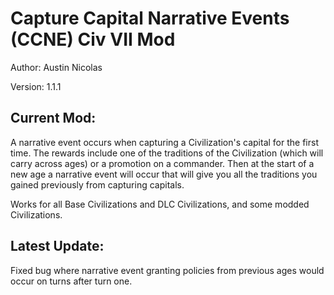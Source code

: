 # Capture Capital Narrative Events (CCNE) Civ VII Mod

Author: Austin Nicolas

Version: 1.1.1

## Current Mod:

A narrative event occurs when capturing a Civilization's capital for the first time. The rewards include one of the traditions of the Civilization (which will carry across ages) or a promotion on a commander. Then at the start of a new age a narrative event will occur that will give you all the traditions you gained previously from capturing capitals.

Works for all Base Civilizations and DLC Civilizations, and some modded Civilizations.

## Latest Update:

Fixed bug where narrative event granting policies from previous ages would occur on turns after turn one.